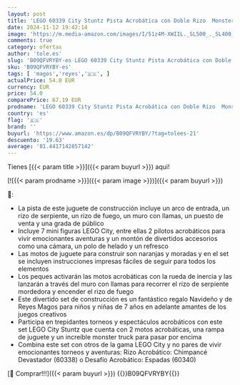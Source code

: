 ```yaml
---
layout: post
title: 'LEGO 60339 City Stuntz Pista Acrobática con Doble Rizo  Monster Truck y Motos de Juguete  Set de Construcción  Regalos Navideños  Reyes Magos'
date: 2024-11-12 19:42:14
image: 'https://m.media-amazon.com/images/I/51z4M-XWIIL._SL500_._SL400_.jpg'
comments: true
category: ofertas
author: 'tole.es'
slug: 'B09QFVRYBY-es LEGO 60339 City Stuntz Pista Acrobática con Doble Rizo...'
sku: 'B09QFVRYBY-es'
tags: [ 'magos','reyes','🇪🇸', ]
actualPrice: 54.0 EUR
currency: EUR
price: 54.0
comparePrice: 67.19 EUR
prodname: 'LEGO 60339 City Stuntz Pista Acrobática con Doble Rizo  Monster Truck y Motos de Juguete  Set de Construcción  Regalos Navideños  Reyes Magos'
country: 'es'
flag: '🇪🇸'
brand: ''
buyurl: 'https://www.amazon.es/dp/B09QFVRYBY/?tag=tolees-21'
descuento: '19.63'
average: '81.4417142857142'
---
```


Tienes [{{< param title >}}]({{< param buyurl >}}) aqui!

[![{{< param prodname >}}]({{< param image >}})]({{< param buyurl >}})

🔎:

- La pista de este juguete de construcción incluye un arco de entrada, un rizo de serpiente, un rizo de fuego, un muro con llamas, un puesto de venta y una grada de público
- Incluye 7 mini figuras LEGO City, entre ellas 2 pilotos acrobáticos para vivir emocionantes aventuras y un montón de divertidos accesorios como una cámara, un polo de helado y un refresco
- Las motos de juguete para construir son naranjas y moradas y en el set se incluyen instrucciones impresas fáciles de seguir para todos los elementos
- Los peques activarán las motos acrobáticas con la rueda de inercia y las lanzarán a través del muro con llamas para recorrer el rizo de serpiente mordedora y encender el rizo de fuego
- Este divertido set de construcción es un fantástico regalo Navideño y de Reyes Magos para niños y niñas de 7 años en adelante amantes de los juegos creativos
- Participa en trepidantes torneos y espectáculos acrobáticos con este set LEGO City Stuntz que cuenta con 2 motos acrobáticas, una rampa de juguete y un increíble monster truck para pasar por encima
- Combina este set con otros de la gama LEGO City y no pares de vivir emocionantes torneos y aventuras: Rizo Acrobático: Chimpancé Devastador (60338) o Desafío Acrobático: Espadas (60340)

[🛒 Comprar!!!]({{< param buyurl >}})
{{<world>}}B09QFVRYBY{{</world>}}
